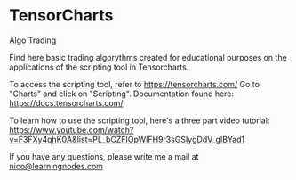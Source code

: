 # TensorCharts
Algo Trading

Find here basic trading algorythms created for educational purposes on the applications of the scripting tool in Tensorcharts.

To access the scripting tool, refer to https://tensorcharts.com/ 
Go to "Charts" and click on "Scripting". Documentation found here: https://docs.tensorcharts.com/

To learn how to use the scripting tool, here's a three part video tutorial:
https://www.youtube.com/watch?v=F3FXy4qhK0A&list=PL_bCZFIOpWIFH9r3sGSIygDdV_gIBYad1

If you have any questions, please write me a mail at nico@learningnodes.com
